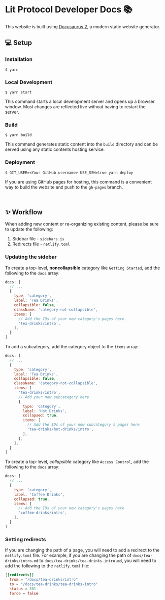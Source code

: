 # Lit Protocol Developer Docs 📚

This website is built using [Docusaurus 2](https://docusaurus.io/), a modern static website generator.

## 💻 Setup

### Installation

```
$ yarn
```

### Local Development

```
$ yarn start
```

This command starts a local development server and opens up a browser window. Most changes are reflected live without having to restart the server.

### Build

```
$ yarn build
```

This command generates static content into the `build` directory and can be served using any static contents hosting service.

### Deployment

```
$ GIT_USER=<Your GitHub username> USE_SSH=true yarn deploy
```

If you are using GitHub pages for hosting, this command is a convenient way to build the website and push to the `gh-pages` branch.

<br/>

## ✨ Workflow

When adding new content or re-organizing existing content, please be sure to update the following:

1. Sidebar file - `sidebars.js`
2. Redirects file - `netlify.toml`

### Updating the sidebar

To create a top-level, **noncollapsible** category like `Getting Started`, add the following to the `docs` array:

```js
docs: [
  // ...
  {
    type: 'category',
    label: 'Tea Drinks',
    collapsible: false,
    className: 'category-not-collapsible',
    items: [
      // Add the IDs of your new category's pages here
      'tea-drinks/intro',
    ],
  }
]
```

To add a subcategory, add the category object to the `items` array:

```js
docs: [
  // ...
  {
    type: 'category',
    label: 'Tea Drinks',
    collapsible: false,
    className: 'category-not-collapsible',
    items: [
      'tea-drinks/intro',
      // Add your new subcategory here
      {
        type: 'category',
        label: 'Hot Drinks',
        collapsed: true,
        items: [
          // Add the IDs of your new subcategory's pages here
          'tea-drinks/hot-drinks/intro',
        ],
      },
    ],
  }
]
```

To create a top-level, *collapsible* category like `Access Control`, add the following to the `docs` array:

```js
docs: [
  // ...
  {
    type: 'category',
    label: 'Coffee Drinks',
    collapsed: true,
    items: [
      // Add the IDs of your new category's pages here
      'coffee-drinks/intro',
    ],
  }
]
```

### Setting redirects

If you are changing the path of a page, you will need to add a redirect to the `netlify.toml` file. For example, if you are changing the path of `docs/tea-drinks/intro.md` to `docs/tea-drinks/tea-drinks-intro.md`, you will need to add the following to the `netlify.toml` file:

```toml
[[redirects]]
  from = "/docs/tea-drinks/intro"
  to = "/docs/tea-drinks/tea-drinks-intro"
  status = 301
  force = false
```